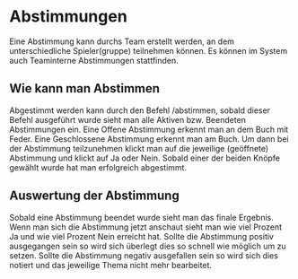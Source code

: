 # Abstimmungen

Eine Abstimmung kann durchs Team erstellt werden, an dem unterschiedliche Spieler(gruppe) teilnehmen können. Es können im System auch Teaminterne Abstimmungen stattfinden.

## Wie kann man Abstimmen
Abgestimmt werden kann durch den Befehl /abstimmen, sobald dieser Befehl ausgeführt wurde sieht man alle Aktiven bzw. Beendeten Abstimmungen ein. Eine Offene Abstimmung erkennt man an dem Buch mit Feder. Eine Geschlossene Abstimmung erkennt man am Buch. Um dann bei der Abstimmung teilzunehmen klickt man auf die jeweilige (geöffnete) Abstimmung und klickt auf Ja oder Nein. Sobald einer der beiden Knöpfe gewählt wurde hat man erfolgreich abgestimmt.

## Auswertung der Abstimmung
Sobald eine Abstimmung beendet wurde sieht man das finale Ergebnis. Wenn man sich die Abstimmung jetzt anschaut sieht man wie viel Prozent Ja und wie viel Prozent Nein erreicht hat. Sollte die Abstimmung positiv ausgegangen sein so wird sich überlegt dies so schnell wie möglich um zu setzen. Sollte die Abstimmung negativ ausgefallen sein so wird sich dies notiert und das jeweilige Thema nicht mehr bearbeitet.
